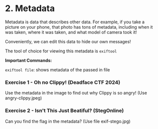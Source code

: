 # 2. Metadata
Metadata is data that describes other data. For example, if you take a picture on your phone, that photo has tons of metadata, including when it was taken, where it was taken, and what model of camera took it!

Conveniently, we can edit this data to hide our own messages!

The tool of choice for viewing this metadata is `exiftool`

**Important Commands:**

`exiftool file`: shows metadata of the passed in file

### Exercise 1 - Oh no Clippy! (Deadface CTF 2024)
Use the metadata in the image to find out why Clippy is so angry! (Use angry-clippy.jpeg)

### Exercise 2 - Isn't This Just Beatiful? (StegOnline)
Can you find the flag in the metadata? (Use file exif-stego.jpg)
